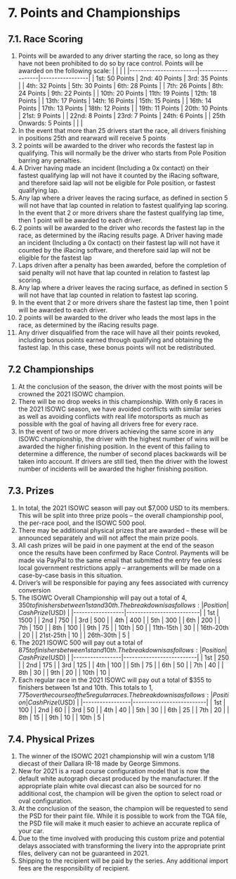 # 7. Points and Championships

## 7.1. Race Scoring

1. Points will be awarded to any driver starting the race, so long as they have not been prohibited to do so by race control. Points will be awarded on the following scale:
|                        |                 |                 |
|------------------------|-----------------|-----------------|
| 1st: 50 Points         | 2nd: 40 Points  | 3rd: 35 Points  |
| 4th: 32 Points         | 5th: 30 Points  | 6th: 28 Points  |
| 7th: 26 Points         | 8th: 24 Points  | 9th: 22 Points  |
| 10th: 20 Points        | 11th: 19 Points | 12th: 18 Points |
| 13th: 17 Points        | 14th: 16 Points | 15th: 15 Points |
| 16th: 14 Points        | 17th: 13 Points | 18th: 12 Points |
| 19th: 11 Points        | 20th: 10 Points | 21st: 9 Points  |
| 22nd: 8 Points         | 23rd: 7 Points  | 24th: 6 Points  |
| 25th Onwards: 5 Points |                 |                 |
2. In the event that more than 25 drivers start the race, all drivers finishing in positions 25th and rearward will receive 5 points
3. 2 points will be awarded to the driver who records the fastest lap in qualifying. This will normally be the driver who starts from Pole Position barring any penalties.
  1. A Driver having made an incident (Including a 0x contact) on their fastest qualifying lap will not have it counted by the iRacing software, and therefore said lap will not be eligible for Pole position, or fastest qualifying lap.
  2. Any lap where a driver leaves the racing surface, as defined in section 5 will not have that lap counted in relation to fastest qualifying lap scoring. In the event that 2 or more drivers share the fastest qualifying lap time, then 1 point will be awarded to each driver.
4. 2 points will be awarded to the driver who records the fastest lap in the race, as determined by the iRacing results page. A Driver having made an incident (Including a 0x contact) on their fastest lap will not have it counted by the iRacing software, and therefore said lap will not be eligible for the fastest lap
  1. Laps driven after a penalty has been awarded, before the completion of said penalty will not have that lap counted in relation to fastest lap scoring.
  2. Any lap where a driver leaves the racing surface, as defined in section 5 will not have that lap counted in relation to fastest lap scoring.
  3. In the event that 2 or more drivers share the fastest lap time, then 1 point will be awarded to each driver.
4. 2 points will be awarded to the driver who leads the most laps in the race, as determined by the iRacing results page.
5. Any driver disqualified from the race will have all their points revoked, including bonus points earned through qualifying and obtaining the fastest lap. In this case, these bonus points will not be redistributed.

## 7.2 Championships

1. At the conclusion of the season, the driver with the most points will be crowned the 2021 ISOWC champion.   
2. There will be no drop weeks in this championship. With only 6 races in the 2021 ISOWC season, we have avoided conflicts with similar series as well as avoiding conflicts with real life motorsports as much as possible with the goal of having all drivers free for every race.
3. In the event of two or more drivers achieving the same score in any ISOWC championship, the driver with the highest number of wins will be awarded the higher finishing position. In the event of this failing to determine a difference, the number of second places backwards will be taken into account. If drivers are still tied, then the driver with the lowest number of incidents will be awarded the higher finishing position.

## 7.3. Prizes

1. In total, the 2021 ISOWC season will pay out $7,000 USD to its members. This will be split into three prize pools – the overall championship pool, the per-race pool, and the ISOWC 500 pool.
2. There may be additional physical prizes that are awarded – these will be announced separately and will not affect the main prize pools.
3. All cash prizes will be paid in one payment at the end of the season once the results have been confirmed by Race Control. Payments will be made via PayPal to the same email that submitted the entry fee unless local government restrictions apply – arrangements will be made on a case-by-case basis in this situation.
4. Driver’s will be responsible for paying any fees associated with currency conversion
5. The ISOWC Overall Championship will pay out a total of $4,350 to finishers between 1st and 30th. The breakdown is as follows:
|     Position     |     Cash Prize ($USD)    |
|------------------|--------------------------|
|     1st          |     1500                 |
|     2nd          |     750                  |
|     3rd          |     500                  |
|     4th          |     400                  |
|     5th          |     300                  |
|     6th          |     200                  |
|     7th          |     150                  |
|     8th          |     100                  |
|     9th          |     75                   |
|     10th         |     50                   |
|     11th-15th    |     30                   |
|     16th-20th    |     20                   |
|     21st-25th    |     10                   |
|     26th-30th    |     5                    |
6. The 2021 ISOWC 500 will pay out a total of $875 to finishers between 1st and 10th. The breakdown is as follows:
|     Position    |     Cash Prize ($USD)    |
|-----------------|--------------------------|
|     1st         |     250                  |
|     2nd         |     175                  |
|     3rd         |     125                  |
|     4th         |     100                  |
|     5th         |     75                   |
|     6th         |     50                   |
|     7th         |     40                   |
|     8th         |     30                   |
|     9th         |     20                   |
|     10th        |     10                   |
7. Each regular race in the 2021 ISOWC will pay out a total of $355 to finishers between 1st and 10th. This totals to $1,775 over the course of the 5 regular races. The breakdown is as follows:
|     Position    |     Cash Prize ($USD)    |
|-----------------|--------------------------|
|     1st         |     100                  |
|     2nd         |     60                   |
|     3rd         |     50                   |
|     4th         |     40                   |
|     5th         |     30                   |
|     6th         |     25                   |
|     7th         |     20                   |
|     8th         |     15                   |
|     9th         |     10                   |
|     10th        |     5                    |

## 7.4. Physical Prizes
1. The winner of the ISOWC 2021 championship will win a custom 1/18 diecast of their Dallara IR-18 made by George Simmons.
2. New for 2021 is a road course configuration model that is now the default white autograph diecast produced by the manufacturer. If the appropriate plain white oval diecast can also be sourced for no additional cost, the champion will be given the option to select road or oval configuration.
3. At the conclusion of the season, the champion will be requested to send the PSD for their paint file. While it is possible to work from the TGA file, the PSD file will make it much easier to achieve an accurate replica of your car.
4. Due to the time involved with producing this custom prize and potential delays associated with transforming the livery into the appropriate print files, delivery can not be guaranteed in 2021.
5. Shipping to the recipient will be paid by the series. Any additional import fees are the responsibility of recipient.
